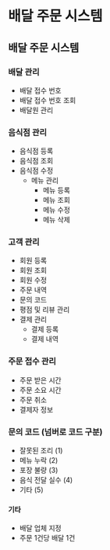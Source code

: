 # 배달 주문 시스템

## 배달 주문 시스템

### 배달 관리

- 배달 접수 번호
- 배달 접수 번호 조회
- 배달원 관리 

### 음식점 관리

- 음식점 등록
- 음식점 조회
- 음식점 수정
  - 메뉴 관리
    - 메뉴 등록
    - 메뉴 조회
    - 메뉴 수정
    - 메뉴 삭제

### 고객 관리

- 회원 등록
- 회원 조회
- 회원 수정
- 주문 내역
- 문의 코드
- 평점 및 리뷰 관리
- 결제 관리
  - 결제 등록
  - 결제 내역

### 주문 접수 관리

- 주문 받은 시간
- 주문 소요 시간
- 주문 취소
- 결제자 정보


### 문의 코드 (넘버로 코드 구분)

- 잘못된 조리 (1)
- 메뉴 누락 (2)
- 포장 불량 (3)
- 음식 전달 실수 (4)
- 기타 (5)

#### 기타

- 배달 업체 지정
- 주문 1건당 배달 1건
